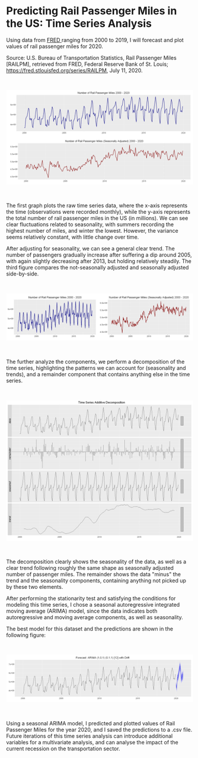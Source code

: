 # Predicting Rail Passenger Miles in the US: Time Series Analysis

Using data from <a href="https://fred.stlouisfed.org/series/RAILPM#0"> FRED </a> ranging from 2000 to 2019, I will forecast and plot values of rail passenger miles for 2020. 

Source: U.S. Bureau of Transportation Statistics, Rail Passenger Miles [RAILPM], retrieved from FRED, Federal Reserve Bank of St. Louis; https://fred.stlouisfed.org/series/RAILPM, July 11, 2020.

<br>

![1](https://github.com/lukasbarbuscak/Rail-Passenger-Miles-Forecast/blob/master/images/1.PNG)

<br>

The first graph plots the raw time series data, where the x-axis represents the time (observations were recorded monthly), while the y-axis represents the total number of rail passenger miles in the US (in millions). We can see clear fluctuations related to seasonality, with summers recording the highest number of miles, and winter the lowest. However, the variance seems relatively constant, with little change over time.

After adjusting for seasonality, we can see a general clear trend. The number of passengers gradually increase after suffering a dip around 2005, with again slightly decreasing after 2013, but holding relatively steadily. The third figure compares the not-seasonally adjusted and seasonally adjusted side-by-side.

<br>

![2](https://github.com/lukasbarbuscak/Rail-Passenger-Miles-Forecast/blob/master/images/2.PNG)

<br>

The further analyze the components, we perform a decomposition of the time series, highlighting the patterns we can account for (seasonality and trends), and a remainder component that contains anything else in the time series.

<br>

![6](https://github.com/lukasbarbuscak/Rail-Passenger-Miles-Forecast/blob/master/images/6.PNG)

<br>

The decomposition clearly shows the seasonality of the data, as well as a clear trend following roughly the same shape as seasonally adjusted number of passenger miles. The remainder shows the data "minus" the trend and the seasonality components, containing anything not picked up by these two elements.

After performing the stationarity test and satisfying the conditions for modeling this time series, I chose a seasonal autoregressive integrated moving average (ARIMA) model, since the data indicates both autoregressive and moving average components, as well as seasonality.

The best model for this dataset and the predictions are shown in the following figure:

<br>

![5](https://github.com/lukasbarbuscak/Rail-Passenger-Miles-Forecast/blob/master/images/5.PNG)

<br>

Using a seasonal ARIMA model, I predicted and plotted values of Rail Passenger Miles for the year 2020, and I saved the predictions to a .csv file. Future iterations of this time series analysis can introduce additional variables for a multivariate analysis, and can analyse the impact of the current recession on the transportation sector.
